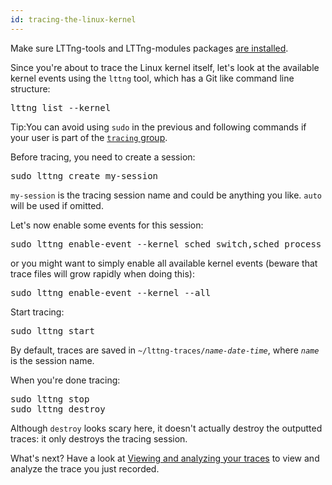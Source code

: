 ```yaml
---
id: tracing-the-linux-kernel
---
```


Make sure LTTng-tools and LTTng-modules packages
[are installed](#doc-installing-lttng).

Since you're about to trace the Linux kernel itself, let's look at the
available kernel events using the `lttng` tool, which has a
Git like command line structure:

<pre class="term">
lttng list --kernel
</pre>

<div class="tip">
<p>
    <span class="t">Tip:</span>You can avoid using <code>sudo</code> in
    the previous and following commands if your user is part of the
    <a href="/docs/#doc-lttng-sessiond"><code>tracing</code> group</a>.
</p>
</div>

Before tracing, you need to create a session:

<pre class="term">
sudo lttng create my-session
</pre>

`my-session` is the tracing session name and could be anything you
like. `auto` will be used if omitted.

Let's now enable some events for this session:

<pre class="term">
sudo lttng enable-event --kernel sched_switch,sched_process_fork
</pre>

or you might want to simply enable all available kernel events (beware
that trace files will grow rapidly when doing this):

<pre class="term">
sudo lttng enable-event --kernel --all
</pre>

Start tracing:

<pre class="term">
sudo lttng start
</pre>

By default, traces are saved in
<code>~/lttng-traces/<em>name</em>-<em>date</em>-<em>time</em></code>,
where <code><em>name</em></code> is the session name.

When you're done tracing:

<pre class="term">
sudo lttng stop
sudo lttng destroy
</pre>

Although `destroy` looks scary here, it doesn't actually destroy the
outputted traces: it only destroys the tracing session.

What's next? Have a look at
[Viewing and analyzing your traces](#doc-viewing-and-analyzing-your-traces)
to view and analyze the trace you just recorded.
